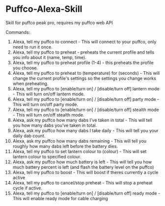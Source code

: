 # Puffco-Alexa-Skill
Skill for puffco peak pro, requires my puffco web API

Commands:
  1. Alexa, tell my puffco to connect - This will connect to your puffco, only need to run it once.
  2. Alexa, tell my puffco to preheat - preheats the current profile and tells you info about it (name, temp, time).
  3. Alexa, tell my puffco to preheat profile (1-4) - this preheats the profile you choose.
  4. Alexa, tell my puffco to preheat to (temperature) for (seconds) - This will change the current profile's settings so the settings you change works when preheating.
  5. Alexa, tell my puffco to [enable/turn on] / [disable/turn off] lantern mode - This will turn on/off lantern mode.
  6. Alexa, tell my puffco to [enable/turn on] / [disable/turn off] party mode - This will turn on/off party mode.
  7. Alexa, tell my puffco to [enable/turn on] / [disable/turn off] stealth mode - This will turn on/off stealth mode.
  8. Alexa, ask my puffco how many dabs I've taken in total - This will tell you how many dabs you've taken in total.
  9. Alexa, ask my puffco how many dabs I take daily - This will tell you your daily dab count.
  10. Alexa, ask my puffco how many dabs remaining - This will tell you roughly how many dabs left before the battery dies.
  11. Alexa, tell my puffco to set lantern colour to (colour) - This will set lantern colour to specified colour.
  12. Alexa, ask my puffco how much battery is left - This will tell you how much battery percent is left (and flash the battery level on the puffco)
  13. Alexa, tell my puffco to boost - This will boost if theres currently a cycle active
  14. Alexa, tell my puffco to cancel/stop preheat - This will stop a preheat cycle if active.
  15. Alexa, tell my puffco to [enable/turn on] / [disable/turn off] ready mode - This will enable ready mode for cable charging
